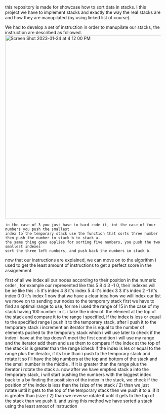 this repository is made for showcase how to sort data in stacks. I this project we have to implement stacks and exactly the way the real stacks
are and how they are manupilated (by using linked list of course).

We had to develop a set of instruction in order to manupilate our stacks, the instruction are described as followed.
<img width="594" alt="Screen Shot 2023-01-24 at 4 12 00 PM" src="https://user-images.githubusercontent.com/91577008/214332051-734b2650-efaf-4b01-af71-114bfee59b5f.png">
  
	in the case of 3 you just have to hard code it, int the case of four numbers you push the smallest 
	index to the temporary stack use the function that sorts three number then push the number in stack b to stack a.
	the same thing goes applies for sorting five numbers, you push the two smallest indexes
	sort the three left numbers, and push back the numbers in stack b.
	
  now that our instructions are explained, we can move on to the algorithm i used to get the least amount of instructions to get a perfect score 
  in the assignement.
  
  first of all we index all our nodes according to their position in the numeric order , for example our represented like this 5 8 4 3 -1 0, their indexes will be be like this : 
		5 it's index 4
		8 it's index 5
		4 it's index 3
		3 it's index 2
		-1 it's index 0
		0 it's index 1
	now that we have a clear idea how we will index our list we move on to sending our nodes to the temporary stack
	first we have to find an optimal range to use, for me i used the range of 15 in the case of my stack having 100 number in it.
	i take the index of. the element at the top of the stack and compare it to the range i specified, if the index is less or equal to the specified range
	i push it to the temporary stack, after i push it to the temporary stack i increment an iterator the is equal to the number of elements pushed to the temporary stack
	which i will use later to check if the index i have at the top doesn't meet the first condition i will use my range and the iterator add them and use them
	to compare if the index at the top of the stack is is greater than the  range icheck if the index is les or equal to the range plus the iterator, if its true than i push 
	to the temporary stack and rotate it so i'll have the big numbers at the top and bottom of the stack and the small number in the middle . if it is greater than the range plus the iterator
	i rotate the stack a.
	now after we have emptied stack a into the temporary stack, i will start pushing the numbers with the biggest index back to a by finding the positision
	of the index in the stack, we check if the position of the index is less than the (size of the stack / 2) than we just rotate until it gets to the top
	of the temporary stack then we push it to a. if it is greater than (size / 2) than we reverse rotate it until it gets to the top of the stack than
	we push it. and using this method we have sorted a stack using the least amout of instruction
